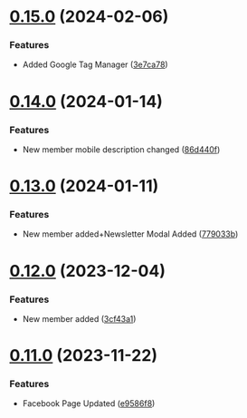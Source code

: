 # [0.15.0](https://github.com/Prathamesh-Shanbhag/Thrive-Physiotherapy/compare/v0.14.0...v0.15.0) (2024-02-06)


### Features

* Added Google Tag Manager ([3e7ca78](https://github.com/Prathamesh-Shanbhag/Thrive-Physiotherapy/commit/3e7ca78649a78165e80ddc3d380a19f98e660568))



# [0.14.0](https://github.com/Prathamesh-Shanbhag/Thrive-Physiotherapy/compare/v0.13.0...v0.14.0) (2024-01-14)


### Features

* New member mobile description changed ([86d440f](https://github.com/Prathamesh-Shanbhag/Thrive-Physiotherapy/commit/86d440f5fb5e14985a0dd4ae27385a6583b7b0f4))



# [0.13.0](https://github.com/Prathamesh-Shanbhag/Thrive-Physiotherapy/compare/v0.12.0...v0.13.0) (2024-01-11)


### Features

* New member added+Newsletter Modal Added ([779033b](https://github.com/Prathamesh-Shanbhag/Thrive-Physiotherapy/commit/779033bb9e81b501d2e0738c9ffafd85f86d9ebc))



# [0.12.0](https://github.com/Prathamesh-Shanbhag/Thrive-Physiotherapy/compare/v0.11.0...v0.12.0) (2023-12-04)


### Features

* New member added ([3cf43a1](https://github.com/Prathamesh-Shanbhag/Thrive-Physiotherapy/commit/3cf43a1a8b0be2a51f9637bc101de41744fc9957))



# [0.11.0](https://github.com/Prathamesh-Shanbhag/Thrive-Physiotherapy/compare/v0.10.0...v0.11.0) (2023-11-22)


### Features

* Facebook Page Updated ([e9586f8](https://github.com/Prathamesh-Shanbhag/Thrive-Physiotherapy/commit/e9586f871852b2e4910739252c0d951fe055fab9))



